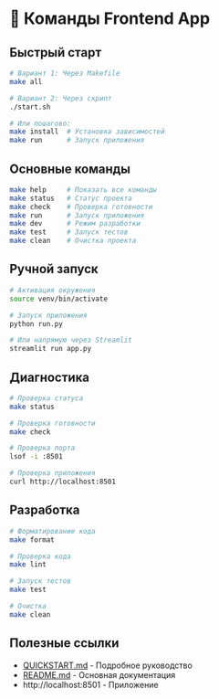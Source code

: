 # 🚀 Команды Frontend App

## Быстрый старт

```bash
# Вариант 1: Через Makefile
make all

# Вариант 2: Через скрипт
./start.sh

# Или пошагово:
make install  # Установка зависимостей
make run      # Запуск приложения
```

## Основные команды

```bash
make help     # Показать все команды
make status   # Статус проекта
make check    # Проверка готовности
make run      # Запуск приложения
make dev      # Режим разработки
make test     # Запуск тестов
make clean    # Очистка проекта
```

## Ручной запуск

```bash
# Активация окружения
source venv/bin/activate

# Запуск приложения
python run.py

# Или напрямую через Streamlit
streamlit run app.py
```

## Диагностика

```bash
# Проверка статуса
make status

# Проверка готовности
make check

# Проверка порта
lsof -i :8501

# Проверка приложения
curl http://localhost:8501
```

## Разработка

```bash
# Форматирование кода
make format

# Проверка кода
make lint

# Запуск тестов
make test

# Очистка
make clean
```

## Полезные ссылки

- [QUICKSTART.md](QUICKSTART.md) - Подробное руководство
- [README.md](README.md) - Основная документация
- http://localhost:8501 - Приложение
